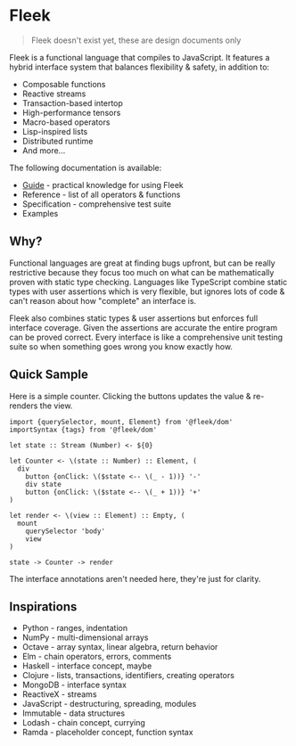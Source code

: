 # Fleek

> Fleek doesn't exist yet, these are design documents only

Fleek is a functional language that compiles to JavaScript.
It features a hybrid interface system that balances flexibility & safety, in addition to:

* Composable functions
* Reactive streams
* Transaction-based intertop
* High-performance tensors
* Macro-based operators
* Lisp-inspired lists
* Distributed runtime
* And more...

The following documentation is available:

* [Guide](https://ashtonwar.gitbooks.io/fleek/content/) - practical knowledge for using Fleek
* Reference - list of all operators & functions
* Specification - comprehensive test suite
* Examples

## Why?

Functional languages are great at finding bugs upfront, but can be really restrictive because they focus too much on what can be mathematically proven with static type checking. Languages like TypeScript combine static types with user assertions which is very flexible, but ignores lots of code & can't reason about how "complete" an interface is.

Fleek also combines static types & user assertions but enforces full interface coverage. Given the assertions are accurate the entire program can be proved correct. Every interface is like a comprehensive unit testing suite so when something goes wrong you know exactly how.

## Quick Sample

Here is a simple counter. Clicking the buttons updates the value & re-renders the view.

```fl
import {querySelector, mount, Element} from '@fleek/dom'
importSyntax {tags} from '@fleek/dom'

let state :: Stream (Number) <- ${0}

let Counter <- \(state :: Number) :: Element, (
  div
    button {onClick: \($state <-- \(_ - 1))} '-'
    div state
    button {onClick: \($state <-- \(_ + 1))} '+'
)

let render <- \(view :: Element) :: Empty, (
  mount
    querySelector 'body'
    view
)

state -> Counter -> render
```

The interface annotations aren't needed here, they're just for clarity.

## Inspirations

* Python - ranges, indentation
* NumPy - multi-dimensional arrays
* Octave - array syntax, linear algebra, return behavior
* Elm - chain operators, errors, comments
* Haskell - interface concept, maybe
* Clojure - lists, transactions, identifiers, creating operators
* MongoDB - interface syntax
* ReactiveX - streams
* JavaScript - destructuring, spreading, modules
* Immutable - data structures
* Lodash - chain concept, currying
* Ramda - placeholder concept, function syntax
